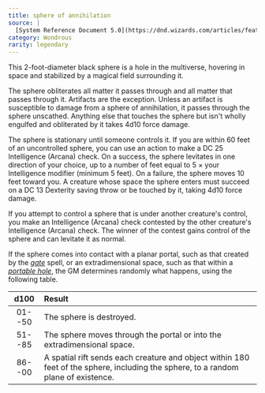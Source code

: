 ```yaml
---
title: sphere of annihilation
source: |
  [System Reference Document 5.0](https://dnd.wizards.com/articles/features/systems-reference-document-srd)
category: Wondrous
rarity: legendary
---
```


This 2-foot-diameter black sphere is a hole in the multiverse, hovering in space and stabilized by a magical field surrounding it.

The sphere obliterates all matter it passes through and all matter that passes through it. Artifacts are the exception. Unless an artifact is susceptible to damage from a sphere of annihilation, it passes through the sphere unscathed. Anything else that touches the sphere but isn't wholly engulfed and obliterated by it takes 4d10 force damage.

The sphere is stationary until someone controls it. If you are within 60 feet of an uncontrolled sphere, you can use an action to make a DC 25 Intelligence (Arcana) check. On a success, the sphere levitates in one direction of your choice, up to a number of feet equal to 5 × your Intelligence modifier (minimum 5 feet). On a failure, the sphere moves 10 feet toward you. A creature whose space the sphere enters must succeed on a DC 13 Dexterity saving throw or be touched by it, taking 4d10 force damage.

If you attempt to control a sphere that is under another creature's control, you make an Intelligence (Arcana) check contested by the other creature's Intelligence (Arcana) check. The winner of the contest gains control of the sphere and can levitate it as normal.

If the sphere comes into contact with a planar portal, such as that created by the [*gate*](/spells/gate/) spell, or an extradimensional space, such as that within a [*portable hole*](/magic-items/portable-hole/), the GM determines randomly what happens, using the following table.

|  d100  | Result                                                                                                                             |
|:------:|:-----------------------------------------------------------------------------------------------------------------------------------|
| 01--50 | The sphere is destroyed.                                                                                                           |
| 51--85 | The sphere moves through the portal or into the extradimensional space.                                                            |
| 86--00 | A spatial rift sends each creature and object within 180 feet of the sphere, including the sphere, to a random plane of existence. |
